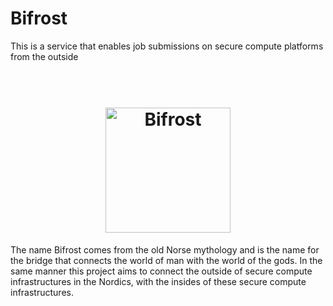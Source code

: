 # Bifrost
This is a service that enables job submissions on secure compute platforms from the outside

<h1 align="center">
  <br>
  <a href="https://github.com/neicnordic/Bifrost"><img src="https://github.com/neicnordic/Bifrost/.bifrost-logo.png" alt="Bifrost" width="200"></a>
</h1>

The name Bifrost comes from the old Norse mythology and is the name for the bridge that connects the world of man with the world of the gods. In the same manner this project aims to connect the outside of secure compute infrastructures in the Nordics, with the insides of these secure compute infrastructures.  

